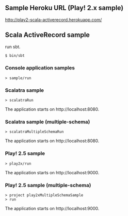## Sample Heroku URL (Play! 2.x sample)

http://play2-scala-activerecord.herokuapp.com/

## Scala ActiveRecord sample

run sbt.

```sh
$ bin/sbt
```

### Console application samples

```
> sample/run
```

### Scalatra sample

```
> scalatraRun
```

The application starts on http://localhost:8080.

### Scalatra sample (multiple-schema)

```
> scalatraMultipleSchemaRun
```

The application starts on http://localhost:8080.

### Play! 2.5 sample

```
> play2x/run
```

The application starts on http://localhost:9000.

### Play! 2.5 sample (multiple-schema)

```
> project play2xMultipleSchemaSample
> run
```

The application starts on http://localhost:9000.
